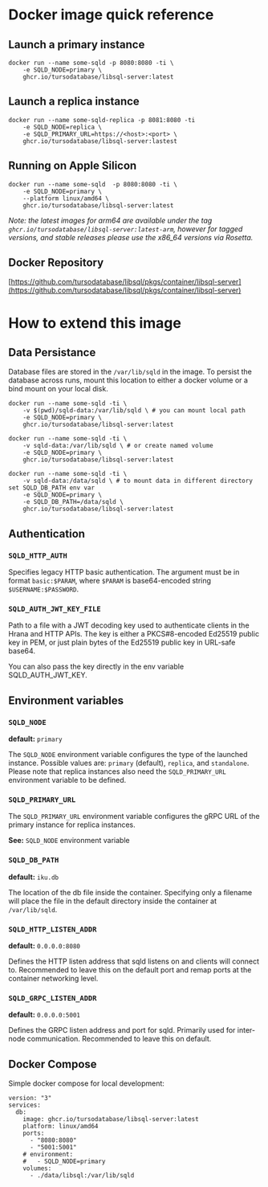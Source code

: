 # Docker image quick reference

## Launch a primary instance

```
docker run --name some-sqld -p 8080:8080 -ti \
    -e SQLD_NODE=primary \
    ghcr.io/tursodatabase/libsql-server:latest
```

## Launch a replica instance

```
docker run --name some-sqld-replica -p 8081:8080 -ti
    -e SQLD_NODE=replica \
    -e SQLD_PRIMARY_URL=https://<host>:<port> \
    ghcr.io/tursodatabase/libsql-server:lastest
````

## Running on Apple Silicon

```
docker run --name some-sqld  -p 8080:8080 -ti \
    -e SQLD_NODE=primary \
    --platform linux/amd64 \
    ghcr.io/tursodatabase/libsql-server:latest
```

_Note: the latest images for arm64 are available under the tag
`ghcr.io/tursodatabase/libsql-server:latest-arm`, however for tagged versions,
and stable releases please use the x86_64 versions via Rosetta._

## Docker Repository

[https://github.com/tursodatabase/libsql/pkgs/container/libsql-server](https://github.com/tursodatabase/libsql/pkgs/container/libsql-server)

# How to extend this image

## Data Persistance

Database files are stored in the `/var/lib/sqld` in the image. To persist the 
database across runs, mount this location to either a docker volume or a bind 
mount on your local disk.

```
docker run --name some-sqld -ti \
    -v $(pwd)/sqld-data:/var/lib/sqld \ # you can mount local path
    -e SQLD_NODE=primary \
    ghcr.io/tursodatabase/libsql-server:latest

docker run --name some-sqld -ti \
    -v sqld-data:/var/lib/sqld \ # or create named volume
    -e SQLD_NODE=primary \
    ghcr.io/tursodatabase/libsql-server:latest

docker run --name some-sqld -ti \
    -v sqld-data:/data/sqld \ # to mount data in different directory set SQLD_DB_PATH env var
    -e SQLD_NODE=primary \
    -e SQLD_DB_PATH=/data/sqld \
    ghcr.io/tursodatabase/libsql-server:latest
```

## Authentication

### `SQLD_HTTP_AUTH`

Specifies legacy HTTP basic authentication. The argument must be in format `basic:$PARAM`,
where `$PARAM` is base64-encoded string `$USERNAME:$PASSWORD`.

### `SQLD_AUTH_JWT_KEY_FILE`

Path to a file with a JWT decoding key used to authenticate clients in the Hrana and HTTP
APIs. The key is either a PKCS#8-encoded Ed25519 public key in PEM, or just plain bytes of
the Ed25519 public key in URL-safe base64.

You can also pass the key directly in the env variable SQLD_AUTH_JWT_KEY.

## Environment variables

### `SQLD_NODE`

**default:** `primary`

The `SQLD_NODE` environment variable configures the type of the launched
instance. Possible values are: `primary` (default), `replica`, and `standalone`.
Please note that replica instances also need the `SQLD_PRIMARY_URL` environment
variable to be defined.

### `SQLD_PRIMARY_URL`

The `SQLD_PRIMARY_URL` environment variable configures the gRPC URL of the primary instance for replica instances.

**See:** `SQLD_NODE` environment variable

### `SQLD_DB_PATH`

**default:** `iku.db`

The location of the db file inside the container. Specifying only a filename
will place the file in the default directory inside the container at
`/var/lib/sqld`.

### `SQLD_HTTP_LISTEN_ADDR`

**default:** `0.0.0.0:8080`

Defines the HTTP listen address that sqld listens on and clients will connect
to. Recommended to leave this on the default port and remap ports at the
container networking level.

### `SQLD_GRPC_LISTEN_ADDR`

**default:** `0.0.0.0:5001`

Defines the GRPC listen address and port for sqld. Primarily used for
inter-node communication. Recommended to leave this on default.

## Docker Compose

Simple docker compose for local development:

```
version: "3"
services:
  db:
    image: ghcr.io/tursodatabase/libsql-server:latest
    platform: linux/amd64
    ports:
      - "8080:8080"
      - "5001:5001"
    # environment:
    #   - SQLD_NODE=primary
    volumes:
      - ./data/libsql:/var/lib/sqld
```
